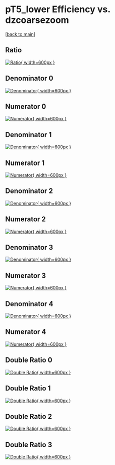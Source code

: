 # pT5_lower Efficiency vs. dzcoarsezoom

[[back to main](./)]



## Ratio

[![Ratio](../mtv/var/pT5_lower_base_321_-1_eff_dzcoarsezoom.png){ width=600px }](../mtv/var/pT5_lower_base_321_-1_eff_dzcoarsezoom.pdf)

## Denominator 0

[![Denominator](../mtv/den/pT5_lower_base_321_-1_eff_dzcoarsezoom_den0.png){ width=600px }](../mtv/den/pT5_lower_base_321_-1_eff_dzcoarsezoom_den0.pdf)

## Numerator 0

[![Numerator](../mtv/num/pT5_lower_base_321_-1_eff_dzcoarsezoom_num0.png){ width=600px }](../mtv/num/pT5_lower_base_321_-1_eff_dzcoarsezoom_num0.pdf)

## Denominator 1

[![Denominator](../mtv/den/pT5_lower_base_321_-1_eff_dzcoarsezoom_den1.png){ width=600px }](../mtv/den/pT5_lower_base_321_-1_eff_dzcoarsezoom_den1.pdf)

## Numerator 1

[![Numerator](../mtv/num/pT5_lower_base_321_-1_eff_dzcoarsezoom_num1.png){ width=600px }](../mtv/num/pT5_lower_base_321_-1_eff_dzcoarsezoom_num1.pdf)

## Denominator 2

[![Denominator](../mtv/den/pT5_lower_base_321_-1_eff_dzcoarsezoom_den2.png){ width=600px }](../mtv/den/pT5_lower_base_321_-1_eff_dzcoarsezoom_den2.pdf)

## Numerator 2

[![Numerator](../mtv/num/pT5_lower_base_321_-1_eff_dzcoarsezoom_num2.png){ width=600px }](../mtv/num/pT5_lower_base_321_-1_eff_dzcoarsezoom_num2.pdf)

## Denominator 3

[![Denominator](../mtv/den/pT5_lower_base_321_-1_eff_dzcoarsezoom_den3.png){ width=600px }](../mtv/den/pT5_lower_base_321_-1_eff_dzcoarsezoom_den3.pdf)

## Numerator 3

[![Numerator](../mtv/num/pT5_lower_base_321_-1_eff_dzcoarsezoom_num3.png){ width=600px }](../mtv/num/pT5_lower_base_321_-1_eff_dzcoarsezoom_num3.pdf)

## Denominator 4

[![Denominator](../mtv/den/pT5_lower_base_321_-1_eff_dzcoarsezoom_den4.png){ width=600px }](../mtv/den/pT5_lower_base_321_-1_eff_dzcoarsezoom_den4.pdf)

## Numerator 4

[![Numerator](../mtv/num/pT5_lower_base_321_-1_eff_dzcoarsezoom_num4.png){ width=600px }](../mtv/num/pT5_lower_base_321_-1_eff_dzcoarsezoom_num4.pdf)

## Double Ratio 0

[![Double Ratio](../mtv/ratio/pT5_lower_base_321_-1_eff_dzcoarsezoom_ratio0.png){ width=600px }](../mtv/ratio/pT5_lower_base_321_-1_eff_dzcoarsezoom_ratio0.pdf)

## Double Ratio 1

[![Double Ratio](../mtv/ratio/pT5_lower_base_321_-1_eff_dzcoarsezoom_ratio1.png){ width=600px }](../mtv/ratio/pT5_lower_base_321_-1_eff_dzcoarsezoom_ratio1.pdf)

## Double Ratio 2

[![Double Ratio](../mtv/ratio/pT5_lower_base_321_-1_eff_dzcoarsezoom_ratio2.png){ width=600px }](../mtv/ratio/pT5_lower_base_321_-1_eff_dzcoarsezoom_ratio2.pdf)

## Double Ratio 3

[![Double Ratio](../mtv/ratio/pT5_lower_base_321_-1_eff_dzcoarsezoom_ratio3.png){ width=600px }](../mtv/ratio/pT5_lower_base_321_-1_eff_dzcoarsezoom_ratio3.pdf)

